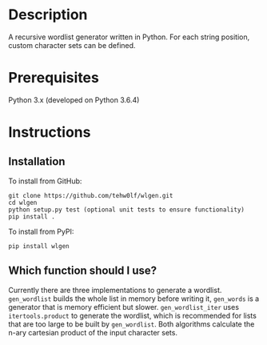 # Description

A recursive wordlist generator written in Python.
For each string position, custom character sets can be defined.

# Prerequisites

Python 3.x (developed on Python 3.6.4)

# Instructions

## Installation

To install from GitHub:

```
git clone https://github.com/tehw0lf/wlgen.git
cd wlgen
python setup.py test (optional unit tests to ensure functionality)
pip install .
```

To install from PyPI:

```
pip install wlgen
```

## Which function should I use?

Currently there are three implementations to generate a wordlist.
`gen_wordlist` builds the whole list in memory before writing it, `gen_words` is a generator that is memory efficient but slower.
`gen_wordlist_iter` uses `itertools.product` to generate the wordlist, which is recommended for lists that are too large to be built by `gen_wordlist`.
Both algorithms calculate the n-ary cartesian product of the input character sets.
